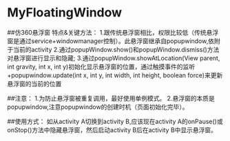 # MyFloatingWindow

##仿360悬浮窗
特点&关键方法：
1.跟传统悬浮窗相比，权限比较低（传统悬浮窗是通过service+windowmanager控制）。此悬浮窗继承自popupwindow,依附于当前的activity
2.通过popupWindow.show()和popupWindow.dismiss()方法对悬浮窗进行显示和隐藏;
3.通过popupWindow.showAtLocation(View parent, int gravity, int x, int y)初始化显示悬浮窗的位置，通过触摸事件的监听+popupwindow.update(int x, int y, int width, int height, boolean force)来更新悬浮窗的当前的位置

##注意：
1.为防止悬浮窗被重复调用，最好使用单例模式。
2.悬浮窗的本质是popupwindow,注意popupwindow的创建时机（页面初始化完毕）。

##使用方式：
如从activity A切换到activity B,应该现在activity A的onPause()或onStop()方法中隐藏悬浮窗，然后启动activity B后在activity B中显示悬浮窗。
